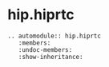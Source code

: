 # hip.hiprtc

```{eval-rst}
.. automodule:: hip.hiprtc
   :members:
   :undoc-members:
   :show-inheritance:

```
